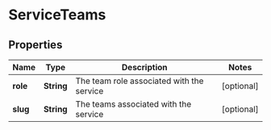 
# ServiceTeams

## Properties
Name | Type | Description | Notes
------------ | ------------- | ------------- | -------------
**role** | **String** | The team role associated with the service |  [optional]
**slug** | **String** | The teams associated with the service |  [optional]



